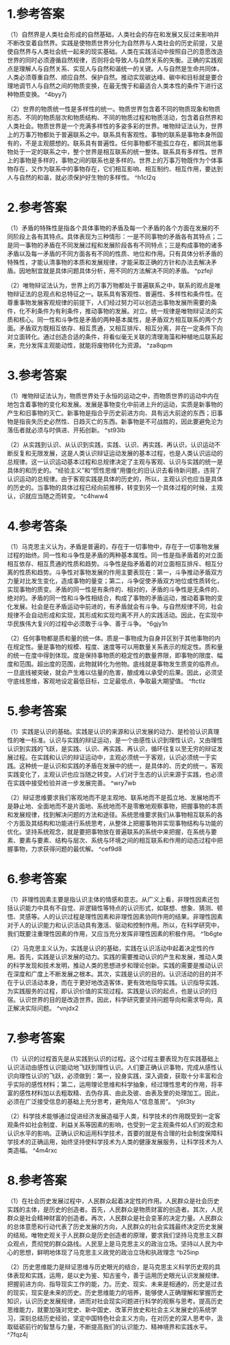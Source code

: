 # 1.参考答案
（1）自然界是人类社会形成的自然基础，人类社会的存在和发展又反过来影响并不断改变着自然界。实践是使物质世界分化为自然界与人类社会的历史前提，又是使自然界与人类社会统一起来的现实基础。人类在实践活动中按照自己的意愿改造世界的同时必须遵循自然规律，否则将会导致人与自然关系的失衡。正确的实践观点是理解人与自然关系、实现人与自然和谐统一的关键。人与自然是生命共同体，人类必须尊重自然、顺应自然、保护自然。推动实现碳达峰、碳中和目标就是要合理地调节人与自然之间的物质变换，在最无愧于和最适合人类本性的条件下进行这种物质变换。 ^4byy7j

（2）世界的物质统一性是多样性的统一。物质世界包含着不同的物质现象和物质形态、不同的物质层次和物质结构、不同的物质过程和物质活动，包含着自然界和人类社会。物质世界是一个充满多样性的多姿多彩的世界。唯物辩证法认为，世界上的万事万物都处于普遍联系之中。联系具有客观性。事物的联系是事物本身所固有的，不是主观臆想的。联系具有普遍性。任何事物都不能孤立存在，都同其他事物处于一定的联系之中，整个世界是相互联系的统一整体。联系具有多样性。世界上的事物是多样的，事物之间的联系也是多样的。世界上的万事万物既作为个体事物存在，又作为联系中的事物存在，它们相互影响、相互制约、相互作用，要达到人与自然的和谐，就必须保护好生物的多样性。 ^h1cl2q
# 2.参考答案
（1）矛盾的特殊性是指各个具体事物的矛盾及每一个矛盾的各个方面在发展的不同阶段上各有其特点。具体表现为三种情形：一是不同事物的矛盾各有其特点；二是同一事物的矛盾在不同发展过程和发展阶段各有不同特点；三是构成事物的诸多矛盾以及每一矛盾的不同方面各有不同的性质、地位和作用。只有具体分析矛盾的特殊性，才能认清事物的本质和发展规律，才能采取正确的方针和办法去解决矛盾。因地制宜就是具体问题具体分析，用不同的方法解决不同的矛盾。 ^pzfejl

（2）唯物辩证法认为，世界上的万事万物都处于普遍联系之中，联系的观点是唯物辩证法的总观点和总特征之一。联系具有客观性、普遍性、多样性和条件性。在尊重事物发展客观规律的前提下，人们经过努力可以创造出事物发展所需要的条件，化不利条件为有利条件，推动事物的发展。对立。统一规律是唯物辩证法的实质和核心。同一性和斗争性是矛盾的两种基本属性，是矛盾双方相互联系的两个方面。矛盾双方既相互依存、相互贯通，又相互排斥、相互分离，并在一定条件下向对立面转化。通过创造合适的条件，将看似毫无关联的清理海藻和种植地瓜联系起来，充分发挥主观能动性，就能将废物转化为资源。 ^za8qpm
# 3.参考答案
（1）唯物辩证法认为，物质世界处于永恒的运动之中，而物质世界的运动中内在地包含着事物的变化和发展。发展是事物变化中前进上升的运动，实质是新事物的产生和旧事物的灭亡。新事物是指合乎历史前进方向、具有远大前途的东西；旧事物是指丧失历史必然性、日趋灭亡的东西。新事物是不可战胜的，因此要避免沦为落伍者就必须与时俱进、开拓创新。 ^st93lb

（2）从实践到认识、从认识到实践，实践、认识、再实践、再认识，认识运动不断反复和无限发展，这是人类认识辩证运动发展的基本过程，也是人类认识运动的总规律。这一认识运动基本过程和总规律决定了主观与客观、认识与实践的统一是具体的和历史的。“经验主义”和“惯性思维”用僵化的旧认识去看待新问题，违背了认识运动的总规律。由于客观实践是具体的历史的，所以，主观认识也应当是具体的历史的。当事物的具体过程已经向前推移，转变到另一个具体过程的时候，主观认，识就应当随之而转变。 ^c4hww4
# 4.参考答条
（1）马克思主义认为，矛盾是普遍的，存在于一切事物中，存在于一切事物发展过程的始终。同一性和斗争性是矛盾的两种基本属性。同一性是指矛盾着的对立面相互依存、相互贯通的性质和趋势。斗争性是指矛盾着的对立面相互排斥、相互分离的性质和趋势。斗争性对事物发展的作用主要表现在：第一，斗争推动矛盾双方力量对比发生变化，造成事物的量变；第二，斗争促使矛盾双方地位或性质转化，实现事物的质变。矛盾的同一性是有条件的、相对的，矛盾的斗争性是无条件的、绝对的。矛盾的同一性和斗争性相结合，构成了事物的矛盾运动，推动着事物的变化发展。社会是在矛盾运动中前进的，有矛盾就会有斗争。与自然规律不同，社会规律不会自动形成和实现，其形成和实现均离不开人的实践活动。因此，在实现中华民族伟大复兴的过程中必须敢于斗争、善于斗争。 ^6gjy1n

（2）任何事物都是质和量的统一体。质是一事物成为自身并区别于其他事物的内在规定性。量是事物的规模、程度、速度等可以用数量关系表示的规定性。质和量的统一在度中得到体现。度是保持事物质的稳定性的数量界限，即事物的限度、幅度和范围。超出度的范围，此物就转化为他物。底线就是事物发生质变的临界点。一旦底线被突破，就会产生难以估量的危害，酿成难以承受的后果。因此，必须坚守底线思维，客观地设定最低目标，立足最低点，争取最大期望值。 ^ftctlz
# 5.参考答案
（1）实践是认识的基础。实践是认识的来源和认识发展的动力、是检验认识真理性的唯一标准。认识与实践的辩证运动，是一个由感性认识到理性认识，又由理性认识到实践的飞跃，是实践、认识、再实践、再认识，循环往复以至无穷的辩证发展过程。在实践和认识的辩证运动中，主观必须统一于客观，认识必须统一于实践。这种统一是认识和实践的矛盾在发展中的统一，是具体的、历史的统一。客观实践变化了，主观认识也应当随之转变。人们对于生态的认识来源于实践，也必须在实践中接受检验并进一步发展完善。 ^wry7wb

（2）辩证思维要求我们客观地而不是主观地、联系地而不是孤立地、发展地而不是静止地、全面地而不是片面地、系统地而不是零散地观察事物，把握事物的本质和发展规律，找到解决问题的方法和途径。系统思维要求我们从事物相互联系的各个方面及其结构和功能进行系统思考，从整体上把握事物并实现事物结构与功能的优化。坚持系统观念，就是要把事物放在普遍联系的系统中来把握，在系统与要素、要素与要素、结构与层次、系统与环境之间的相互联系和作用的动态过程中把握事物，力求获得问题的最优解。 ^cef9d8
# 6.参考答案
（1）非理性因素主要是指认识主体的情感和意志。从广义上看，非理性因素还包括认识能力中具有不自觉、非逻辑性等特点的认识形式，如联想、想象、猜测、顿悟、灵感等。人的认识过程是理性因素和非理性因素协同作用的结果。非理性因素对于人的认识能力和认识活动具有激活、驱动和控制作用。所以，在科学研究中，我们既要注重理性因素的作用，又应当充分发挥非理性因素的积极作用。 ^1b6gte

（2）马克思主义认为，实践是认识的基础，实践在认识活动中起着决定性的作用。首先，实践是认识发展的动力。实践的需要推动认识的产生和发展，推动人类的科学发现和技术发明，推动人类的思想进步和理论创新。实践的需要是推动认识在深度和广度上不断发展之根本。其次，实践是认识的目的。认识活动的目的并不在于认识活动本身，而在于更好地改造客体，更有效地指导实践。认识指导实践、为实践服务的过程，即认识价值的实现过程。实践是认识的起点，也是认识的归宿。认识世界的目的是改造世界。因此，科学研究要坚持问题导向和需求导向，真正解决实际问题。 ^vnjdx2
# 7.参考答案
（1）认识的过程首先是从实践到认识的过程。这个过程主要表现为在实践基础上认识活动由感性认识能动地飞跃到理性认识。人们要正确认识事物，完成从感性认识向理性认识的飞跃，必须做到：第一，投身实践，深入调查，获取十分丰富和合乎实际的感性材料；第二，运用理论思维和科学抽象，经过理性思考的作用，将丰富的感性材料加以去粗取精、去伪存真、由此及彼、由表及里的处理加工。因此，必须在广泛接受信息的基础上充分思考，避免陷人“信息茧房”。 ^j6t3ty

（2）科学技术能够通过促进经济发展造福于人类，科学技术的作用既受到一定客观条件如社会制度、利益关系等因素的影响，也受到一定主观条件如人们的观念和认识水平的影响。正确认识和运用科学技术，首要的就是有合理的社会制度保障科学技术的正确运用，始终坚持使科学技术为人类的健康发展服务，让科学技术为人类造福。 ^4m4rxc
# 8.参考答案
（1）在社会历史发展过程中，人民群众起着决定性的作用。人民群众是社会历史实践的主体，是历史的创造者。首先，人民群众是物质财富的创造者。其次，人民群众是社会精神财富的创造者。再次，人民群众是社会变革的决定力量。人民群众的总体意愿和行动代表了历史发展的方向，人民群众的社会实践最终决定历史发展的结局。唯物史观关于人民群众是历史创造者的原理，要求我们坚持马克思主义群众观点，贯彻党的群众路线。人民至上是马克思主义的政治立场。坚持以人民为中心的思想，鲜明地体现了马克思主义政党的政治立场和执政理念 ^b25inp

（2）历史思维能力是辩证思维与历史眼光的结合，是马克思主义科学历史观的具体表现和实践，运用，是以史为鉴、知古鉴今，善于运用历史眼光认识发展规律、把握前进方向、指导现实工作的能，力。历史、现实、未来是相通的，历史是过去的现实，现实是未来的历史。历史思维能力的培养，能够使人正确理解和掌握历史知识，认识历史发展规律，进而对社会现实问题进行科学的观察与思考。提高历史思维能力，就要加强对党史、新中国史、改革开放史和社会主义发展史的系统学习，深刻总结历史经验，坚定中国特色社会主义方向，在对历史的深人思考中，汲取砥砺前行的智慧与力量，不断提高我们的认识能力、精神境界和实践水平。 ^7fqz4j
